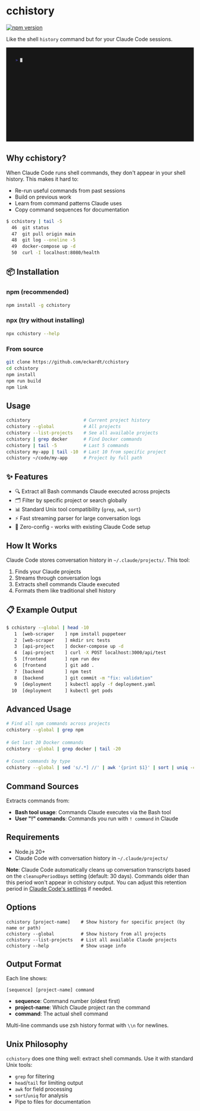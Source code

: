 # cchistory

[![npm version](https://badge.fury.io/js/cchistory.svg)](https://badge.fury.io/js/cchistory)

Like the shell `history` command but for your Claude Code sessions.

<div>
  <img src="https://github.com/eckardt/cchistory/blob/main/docs/demo.gif?raw=true">
</div>

## Why cchistory?

When Claude Code runs shell commands, they don't appear in your shell history. This makes it hard to:
- Re-run useful commands from past sessions
- Build on previous work
- Learn from command patterns Claude uses
- Copy command sequences for documentation

```bash
$ cchistory | tail -5
  46  git status
  47  git pull origin main
  48  git log --oneline -5
  49  docker-compose up -d
  50  curl -I localhost:8080/health
```

## 📦 Installation

### npm (recommended)
```bash
npm install -g cchistory
```

### npx (try without installing)
```bash
npx cchistory --help
```

### From source
```bash
git clone https://github.com/eckardt/cchistory
cd cchistory
npm install
npm run build
npm link
```

## Usage

```bash
cchistory                    # Current project history
cchistory --global           # All projects
cchistory --list-projects    # See all available projects
cchistory | grep docker      # Find Docker commands  
cchistory | tail -5          # Last 5 commands
cchistory my-app | tail -10  # Last 10 from specific project
cchistory ~/code/my-app      # Project by full path
```

## ✨ Features

- 🔍 Extract all Bash commands Claude executed across projects
- 🗂️ Filter by specific project or search globally  
- 📊 Standard Unix tool compatibility (`grep`, `awk`, `sort`)
- ⚡ Fast streaming parser for large conversation logs
- 🚀 Zero-config - works with existing Claude Code setup

## How It Works

Claude Code stores conversation history in `~/.claude/projects/`. This tool:

1. Finds your Claude projects
2. Streams through conversation logs  
3. Extracts shell commands Claude executed
4. Formats them like traditional shell history

## 📋 Example Output

```bash
$ cchistory --global | head -10
   1  [web-scraper    ] npm install puppeteer
   2  [web-scraper    ] mkdir src tests
   3  [api-project    ] docker-compose up -d
   4  [api-project    ] curl -X POST localhost:3000/api/test
   5  [frontend       ] npm run dev
   6  [frontend       ] git add .
   7  [backend        ] npm test
   8  [backend        ] git commit -m "fix: validation"
   9  [deployment     ] kubectl apply -f deployment.yaml
  10  [deployment     ] kubectl get pods
```

## Advanced Usage

```bash
# Find all npm commands across projects
cchistory --global | grep npm

# Get last 20 Docker commands
cchistory --global | grep docker | tail -20

# Count commands by type
cchistory --global | sed 's/.*] //' | awk '{print $1}' | sort | uniq -c | sort -nr | head -10
```

## Command Sources

Extracts commands from:
- **Bash tool usage**: Commands Claude executes via the Bash tool
- **User "!" commands**: Commands you run with `! command` in Claude

## Requirements

- Node.js 20+ 
- Claude Code with conversation history in `~/.claude/projects/`

**Note**: Claude Code automatically cleans up conversation transcripts based on the `cleanupPeriodDays` setting (default: 30 days). Commands older than this period won't appear in cchistory output. You can adjust this retention period in [Claude Code's settings](https://docs.anthropic.com/en/docs/claude-code/settings) if needed.

## Options

```
cchistory [project-name]    # Show history for specific project (by name or path)
cchistory --global          # Show history from all projects  
cchistory --list-projects   # List all available Claude projects
cchistory --help            # Show usage info
```

## Output Format

Each line shows:
```
[sequence] [project-name] command
```

- **sequence**: Command number (oldest first)
- **project-name**: Which Claude project ran the command
- **command**: The actual shell command

Multi-line commands use zsh history format with `\\n` for newlines.

## Unix Philosophy

`cchistory` does one thing well: extract shell commands. Use it with standard Unix tools:

- `grep` for filtering
- `head`/`tail` for limiting output  
- `awk` for field processing
- `sort`/`uniq` for analysis
- Pipe to files for documentation
